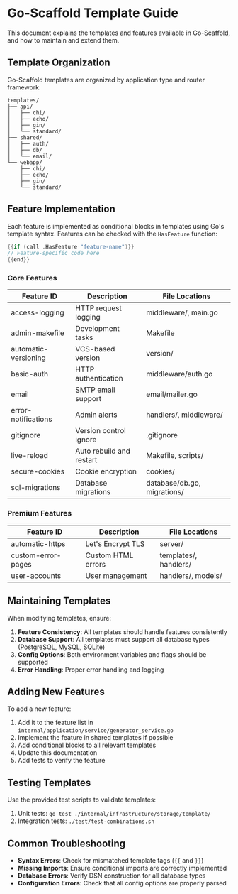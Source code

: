 # Go-Scaffold Template Guide

This document explains the templates and features available in Go-Scaffold, and how to maintain and extend them.

## Template Organization

Go-Scaffold templates are organized by application type and router framework:

```
templates/
├── api/
│   ├── chi/
│   ├── echo/
│   ├── gin/
│   └── standard/
├── shared/
│   ├── auth/
│   ├── db/
│   └── email/
└── webapp/
    ├── chi/
    ├── echo/
    ├── gin/
    └── standard/
```

## Feature Implementation

Each feature is implemented as conditional blocks in templates using Go's template syntax. Features can be checked with the `HasFeature` function:

```go
{{if (call .HasFeature "feature-name")}}
// Feature-specific code here
{{end}}
```

### Core Features

| Feature ID | Description | File Locations |
|------------|-------------|----------------|
| access-logging | HTTP request logging | middleware/, main.go |
| admin-makefile | Development tasks | Makefile |
| automatic-versioning | VCS-based version | version/ |
| basic-auth | HTTP authentication | middleware/auth.go |
| email | SMTP email support | email/mailer.go |
| error-notifications | Admin alerts | handlers/, middleware/ |
| gitignore | Version control ignore | .gitignore |
| live-reload | Auto rebuild and restart | Makefile, scripts/ |
| secure-cookies | Cookie encryption | cookies/ |
| sql-migrations | Database migrations | database/db.go, migrations/ |

### Premium Features

| Feature ID | Description | File Locations |
|------------|-------------|----------------|
| automatic-https | Let's Encrypt TLS | server/ |
| custom-error-pages | Custom HTML errors | templates/, handlers/ |
| user-accounts | User management | handlers/, models/ |

## Maintaining Templates

When modifying templates, ensure:

1. **Feature Consistency**: All templates should handle features consistently
2. **Database Support**: All templates must support all database types (PostgreSQL, MySQL, SQLite)
3. **Config Options**: Both environment variables and flags should be supported
4. **Error Handling**: Proper error handling and logging

## Adding New Features

To add a new feature:

1. Add it to the feature list in `internal/application/service/generator_service.go`
2. Implement the feature in shared templates if possible
3. Add conditional blocks to all relevant templates
4. Update this documentation
5. Add tests to verify the feature

## Testing Templates

Use the provided test scripts to validate templates:

1. Unit tests: `go test ./internal/infrastructure/storage/template/`
2. Integration tests: `./test/test-combinations.sh`

## Common Troubleshooting

- **Syntax Errors**: Check for mismatched template tags (`{{` and `}}`)
- **Missing Imports**: Ensure conditional imports are correctly implemented
- **Database Errors**: Verify DSN construction for all database types
- **Configuration Errors**: Check that all config options are properly parsed
